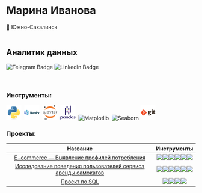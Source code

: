 # Марина Иванова
<!--:briefcase: Аналитик данных\-->
:round_pushpin: Южно-Сахалинск 
<br/><br/>
## Аналитик данных
<!-- о себе -->

<div id="badges">
  <a href="https://t.me/Maryska_I" style="text-decoration: none">
    <img src="https://img.shields.io/badge/Telegram-white?style=for-the-badge&logo=telegram&logoColor=blue" alt="Telegram Badge"/>
  </a>
  <a href="https://www.linkedin.com/in/" style="text-decoration: none">
    <img src="https://img.shields.io/badge/LinkedIn-blue?style=for-the-badge&logo=linkedin&logoColor=white" alt="LinkedIn Badge"/>
  </a>
</div>
<br/><br/>

###  Инструменты:
<div>
  <img src="https://github.com/devicons/devicon/blob/master/icons/python/python-original.svg" title="Python" alt="Python" width="40" height="40"/>&nbsp;
  <img src="https://github.com/devicons/devicon/blob/master/icons/numpy/numpy-original-wordmark.svg" title="NumPy" alt="NumPy" width="40" height="40"/>&nbsp;
  <img src="https://github.com/devicons/devicon/blob/master/icons/jupyter/jupyter-original-wordmark.svg" title="Jupyter" alt="Jupyter" width="40" height="40"/>&nbsp;
  <img src="https://github.com/devicons/devicon/blob/master/icons/pandas/pandas-original-wordmark.svg" title="Pandas" alt="Pandas" width="40" height="40"/>&nbsp;
  <img src="https://img.shields.io/badge/Matplotlib-%2300768B.svg?style=for-the-badge&logo=python&logoColor=white" title="Matplotlib" alt="Matplotlib"/>&nbsp;
  <img src="https://img.shields.io/badge/Seaborn-%232C3E50.svg?style=for-the-badge&logo=python&logoColor=white" title="Seaborn" alt="Seaborn"/>
  <img src="https://github.com/devicons/devicon/blob/master/icons/git/git-original-wordmark.svg" title="Git" **alt="Git" width="40" height="40"/>
</div>

###  Проекты:
| Название | Инструменты |
| :--------: | :-------: |
|[E-commerce — Выявление профилей потребления](https://github.com/Maryska-I/Yandex_Practicum_projects/tree/main/e-commerce) |<img src="https://img.shields.io/badge/Python-3776AB?style=for-the-badge&logo=python&logoColor=white"/><img src="https://img.shields.io/badge/Pandas-150458?style=for-the-badge&logo=pandas&logoColor=white"/><img src="https://img.shields.io/badge/Seaborn-5C88C4?style=for-the-badge"/><img src="https://img.shields.io/badge/Matplotlib-black?style=for-the-badge&logo=matplotlib&logoColor=white"/><img src="https://img.shields.io/badge/scikit--learn-F7931E?style=for-the-badge&logo=scikit-learn&logoColor=white"/><img src="https://img.shields.io/badge/SciPy-8CAAE6?style=for-the-badge&logo=scipy&logoColor=white"/>|
|[Исследование поведения пользователей сервиса аренды самокатов](https://github.com/Maryska-I/Yandex_Practicum_projects/tree/main/user_behavior) |<img src="https://img.shields.io/badge/Python-3776AB?style=for-the-badge&logo=python&logoColor=white"/><img src="https://img.shields.io/badge/Pandas-150458?style=for-the-badge&logo=pandas&logoColor=white"/><img src="https://img.shields.io/badge/NumPy-013243?style=for-the-badge&logo=numpy&logoColor=white"/><img src="https://img.shields.io/badge/Matplotlib-black?style=for-the-badge&logo=matplotlib&logoColor=white"/><img src="https://img.shields.io/badge/Seaborn-5C88C4?style=for-the-badge"/><img src="https://img.shields.io/badge/SciPy-8CAAE6?style=for-the-badge&logo=scipy&logoColor=white"/>|
|[Проект по SQL](https://github.com/Maryska-I/Yandex_Practicum_projects/tree/main/project_SQL) |<img src="https://img.shields.io/badge/Python-3776AB?style=for-the-badge&logo=python&logoColor=white"/><img src="https://img.shields.io/badge/Pandas-150458?style=for-the-badge&logo=pandas&logoColor=white"/><img src="https://img.shields.io/badge/SQLAlchemy-D71F00?style=for-the-badge&logo=sqlalchemy&logoColor=white"/><img src="https://img.shields.io/badge/SQL-4479A1?style=for-the-badge&logo=postgresql&logoColor=white"/>|  


